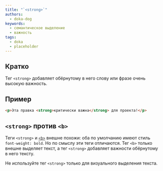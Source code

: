 ```yaml
---
title: "`<strong>`"
authors:
  - doka-dog
keywords:
  - семантическое выделение
  - важность
tags:
  - doka
  - placeholder
---
```


## Кратко

Тег `<strong>` добавляет обёрнутому в него слову или фразе очень высокую важность.

## Пример

```html
<p>Эта правка <strong>критически важна</strong> для проекта!</p>
```

## `<strong>` против `<b>`

Теги `<strong>` и [`<b>`](/html/b) внешне похожи: оба по умолчанию имеют стиль `font-weight: bold`. Но по смыслу эти теги отличаются. Тег `<b>` только внешне выделяет текст, а тег `<strong>` добавляет важности обёрнутому в него тексту.

Не используйте тег `<strong>` только для визуального выделения текста.
